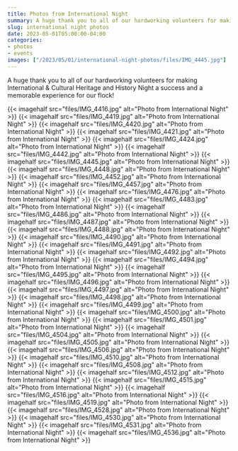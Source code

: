 ```yaml
--- 
title: Photos from International Night
summary: A huge thank you to all of our hardworking volunteers for making International & Cultural Heritage and History Night successful!
slug: international night photos
date: 2023-05-01T05:00:00-04:00
categories:
- photos
- events
images: ["/2023/05/01/international-night-photos/files/IMG_4445.jpg"]
---
```


A huge thank you to all of our hardworking volunteers for making International & Cultural Heritage and History Night a success and a memorable experience for our flock!

{{< imagehalf src="files/IMG_4416.jpg" alt="Photo from International Night" >}}
{{< imagehalf src="files/IMG_4419.jpg" alt="Photo from International Night" >}}
{{< imagehalf src="files/IMG_4420.jpg" alt="Photo from International Night" >}}
{{< imagehalf src="files/IMG_4421.jpg" alt="Photo from International Night" >}}
{{< imagehalf src="files/IMG_4424.jpg" alt="Photo from International Night" >}}
{{< imagehalf src="files/IMG_4442.jpg" alt="Photo from International Night" >}}
{{< imagehalf src="files/IMG_4445.jpg" alt="Photo from International Night" >}}
{{< imagehalf src="files/IMG_4448.jpg" alt="Photo from International Night" >}}
{{< imagehalf src="files/IMG_4452.jpg" alt="Photo from International Night" >}}
{{< imagehalf src="files/IMG_4457.jpg" alt="Photo from International Night" >}}
{{< imagehalf src="files/IMG_4476.jpg" alt="Photo from International Night" >}}
{{< imagehalf src="files/IMG_4483.jpg" alt="Photo from International Night" >}}
{{< imagehalf src="files/IMG_4486.jpg" alt="Photo from International Night" >}}
{{< imagehalf src="files/IMG_4487.jpg" alt="Photo from International Night" >}}
{{< imagehalf src="files/IMG_4488.jpg" alt="Photo from International Night" >}}
{{< imagehalf src="files/IMG_4490.jpg" alt="Photo from International Night" >}}
{{< imagehalf src="files/IMG_4491.jpg" alt="Photo from International Night" >}}
{{< imagehalf src="files/IMG_4492.jpg" alt="Photo from International Night" >}}
{{< imagehalf src="files/IMG_4494.jpg" alt="Photo from International Night" >}}
{{< imagehalf src="files/IMG_4495.jpg" alt="Photo from International Night" >}}
{{< imagehalf src="files/IMG_4496.jpg" alt="Photo from International Night" >}}
{{< imagehalf src="files/IMG_4497.jpg" alt="Photo from International Night" >}}
{{< imagehalf src="files/IMG_4498.jpg" alt="Photo from International Night" >}}
{{< imagehalf src="files/IMG_4499.jpg" alt="Photo from International Night" >}}
{{< imagehalf src="files/IMG_4500.jpg" alt="Photo from International Night" >}}
{{< imagehalf src="files/IMG_4501.jpg" alt="Photo from International Night" >}}
{{< imagehalf src="files/IMG_4504.jpg" alt="Photo from International Night" >}}
{{< imagehalf src="files/IMG_4505.jpg" alt="Photo from International Night" >}}
{{< imagehalf src="files/IMG_4506.jpg" alt="Photo from International Night" >}}
{{< imagehalf src="files/IMG_4510.jpg" alt="Photo from International Night" >}}
{{< imagehalf src="files/IMG_4508.jpg" alt="Photo from International Night" >}}
{{< imagehalf src="files/IMG_4512.jpg" alt="Photo from International Night" >}}
{{< imagehalf src="files/IMG_4515.jpg" alt="Photo from International Night" >}}
{{< imagehalf src="files/IMG_4516.jpg" alt="Photo from International Night" >}}
{{< imagehalf src="files/IMG_4519.jpg" alt="Photo from International Night" >}}
{{< imagehalf src="files/IMG_4528.jpg" alt="Photo from International Night" >}}
{{< imagehalf src="files/IMG_4530.jpg" alt="Photo from International Night" >}}
{{< imagehalf src="files/IMG_4531.jpg" alt="Photo from International Night" >}}
{{< imagehalf src="files/IMG_4536.jpg" alt="Photo from International Night" >}}